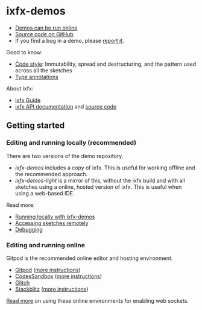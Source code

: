 # ixfx-demos
 
* [Demos can be run online](https://clinth.github.io/ixfx-demos/)
* [Source code on GitHub](https://github.com/clinth/ixfx-demos/)
* If you find a bug in a demo, please [report it](https://github.com/ClintH/ixfx-demos/issues).

Good to know:

* [Code style](./_readmes/code-style.md): Immutability, spread and destructuring, and the pattern used across all the sketches
* [Type annotations](./_readmes/typing.md)

About ixfx:

* [ixfx Guide](https://clinth.github.io/ixfx-docs/)
* [ixfx API documentation](https://clinth.github.io/ixfx/) and [source code](https://github.com/clinth/ixfx)

## Getting started

### Editing and running locally (recommended)

There are two versions of the demo repository.

* _ixfx-demos_ includes a copy of ixfx. This is useful for working offline and the recommended approach. 
* _ixfx-demos-light_ is a mirror of this, without the ixfx build and with all sketches using a online, hosted version of ixfx. This is useful when using a web-based IDE.

Read more:
* [Running locally with ixfx-demos](./_readmes/running-local.md)
* [Accessing sketches remotely](./_readmes/ngrok.md)
* [Debugging](./_readmes/debugging.md)

### Editing and running online

Gitpod is the recommended online editor and hosting environment.

* [Gitpod](https://gitpod.io/#https://github.com/ClintH/ixfx-demos-light) ([more instructions](https://github.com/ClintH/ixfx-demos-light/blob/main/remote-machine.md#gitpod))
* [CodesSandbox](https://githubbox.com/clinth/ixfx-demos-light) ([more instructions](https://github.com/ClintH/ixfx-demos-light/blob/main/remote-machine.md#codesandbox))
* [Glitch](https://glitch.com/edit/#!/ixfx-demos)
* [Stackblitz](http://stackblitz.com/fork/github/clinth/ixfx-demos-light) ([more instructions](https://github.com/ClintH/ixfx-demos-light/blob/main/remote-machine.md#stackblitz))

[Read more](./_readmes/websockets.md) on using these online environments for enabling web sockets.